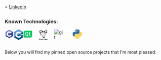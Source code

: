 
⭐ [LinkedIn](https://www.linkedin.com/in/teodor-roso%C5%82owski-a905b9203/) 

### Known Technologies:
<img align="left" alt="C" width="30px" src="https://github.com/Aakarsh-B/trying-repos/blob/master/c-programming.png"/>
<img align="left" alt="C++" width="30px" src="https://github.com/Aakarsh-B/trying-repos/blob/master/c%2B%2B.png"/>
<img align="left" alt="Python" width="30px" src="https://github.com/trteodor/trteodor/blob/master/qt_ico.png"/> 
<img align="left" alt="GNUmake" width="70px" src="https://github.com/trteodor/trteodor/blob/master/gnu-make.png"/>
<img align="left" alt="git" width="30px" src="https://www.vectorlogo.zone/logos/git-scm/git-scm-icon.svg"/>
<img align="left" alt="GitHub" width="30px" src="https://github.com/Aakarsh-B/trying-repos/blob/master/github.svg"/>
<img align="left" alt="Python" width="30px" src="https://github.com/Aakarsh-B/trying-repos/blob/master/python-5.svg?raw=true"/> 



<br />
<br />
<br />

Below you will find my pinned open source projects that I'm most pleased:
